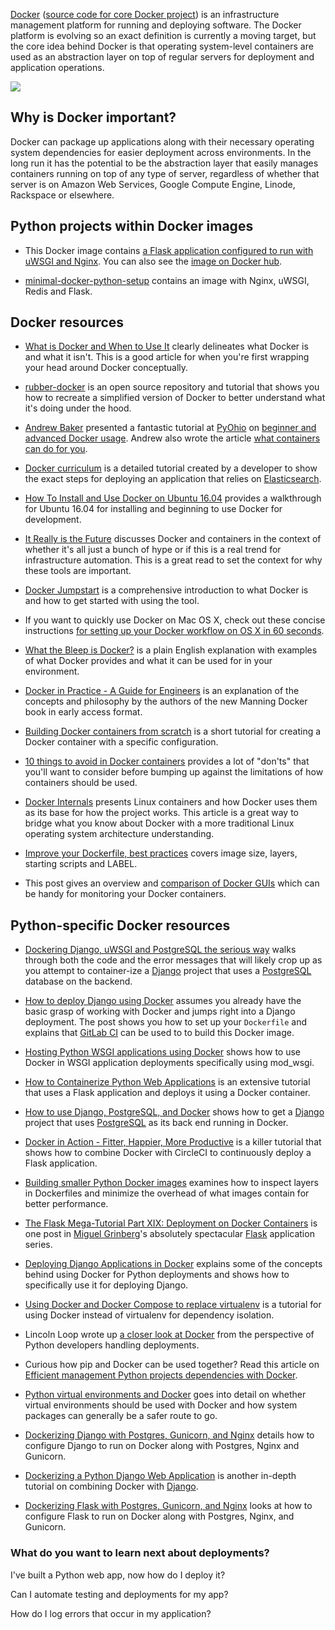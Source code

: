 [Docker](https://docs.docker.com/) ([source code for core Docker project](https://github.com/docker/docker)) is an infrastructure management platform for running and deploying software. The Docker platform is evolving so an exact definition is currently a moving target, but the core idea behind Docker is that operating system-level containers are used as an abstraction layer on top of regular servers for deployment and application operations.

![](docker-wide.png)

## Why is Docker important?

Docker can package up applications along with their necessary operating system dependencies for easier deployment across environments. In the long run it has the potential to be the abstraction layer that easily manages containers running on top of any type of server, regardless of whether that server is on Amazon Web Services, Google Compute Engine, Linode, Rackspace or elsewhere.

## Python projects within Docker images

*   This Docker image contains [a Flask application configured to run with uWSGI and Nginx](https://github.com/tiangolo/uwsgi-nginx-flask-docker). You can also see the [image on Docker hub](https://hub.docker.com/r/tiangolo/uwsgi-nginx-flask/).
    
*   [minimal-docker-python-setup](https://github.com/OrangeTux/minimal-docker-python-setup) contains an image with Nginx, uWSGI, Redis and Flask.
    

## Docker resources

*   [What is Docker and When to Use It](https://www.ctl.io/developers/blog/post/what-is-docker-and-when-to-use-it/) clearly delineates what Docker is and what it isn't. This is a good article for when you're first wrapping your head around Docker conceptually.
    
*   [rubber-docker](https://github.com/Fewbytes/rubber-docker) is an open source repository and tutorial that shows you how to recreate a simplified version of Docker to better understand what it's doing under the hood.
    
*   [Andrew Baker](https://github.com/atbaker) presented a fantastic tutorial at [PyOhio](http://andrewtorkbaker.com/pyohio-docker-101-tutorial) on [beginner and advanced Docker usage](https://github.com/atbaker/docker-tutorial). Andrew also wrote the article [what containers can do for you](http://radar.oreilly.com/2015/01/what-containers-can-do-for-you.html).
    
*   [Docker curriculum](http://prakhar.me/docker-curriculum/) is a detailed tutorial created by a developer to show the exact steps for deploying an application that relies on [Elasticsearch](https://www.elastic.co/).
    
*   [How To Install and Use Docker on Ubuntu 16.04](https://www.digitalocean.com/community/tutorials/how-to-install-and-use-docker-on-ubuntu-16-04) provides a walkthrough for Ubuntu 16.04 for installing and beginning to use Docker for development.
    
*   [It Really is the Future](http://blog.circleci.com/it-really-is-the-future/) discusses Docker and containers in the context of whether it's all just a bunch of hype or if this is a real trend for infrastructure automation. This is a great read to set the context for why these tools are important.
    
*   [Docker Jumpstart](https://github.com/odewahn/docker-jumpstart/) is a comprehensive introduction to what Docker is and how to get started with using the tool.
    
*   If you want to quickly use Docker on Mac OS X, check out these concise instructions [for setting up your Docker workflow on OS X in 60 seconds](https://www.twilio.com/blog/2015/07/docker-workflow-on-osx-in-60-seconds.html).
    
*   [What the Bleep is Docker?](http://pythonforengineers.com/what-the-bleep-is-docker/) is a plain English explanation with examples of what Docker provides and what it can be used for in your environment.
    
*   [Docker in Practice - A Guide for Engineers](https://zwischenzugs.wordpress.com/2015/03/14/docker-in-practice-a-guide-for-engineers/) is an explanation of the concepts and philosophy by the authors of the new Manning Docker book in early access format.
    
*   [Building Docker containers from scratch](http://datakurre.pandala.org/2015/07/building-docker-containers-from-scratch.html) is a short tutorial for creating a Docker container with a specific configuration.
    
*   [10 things to avoid in Docker containers](http://developerblog.redhat.com/2016/02/24/10-things-to-avoid-in-docker-containers/) provides a lot of "don'ts" that you'll want to consider before bumping up against the limitations of how containers should be used.
    
*   [Docker Internals](http://docker-saigon.github.io/post/Docker-Internals/) presents Linux containers and how Docker uses them as its base for how the project works. This article is a great way to bridge what you know about Docker with a more traditional Linux operating system architecture understanding.
    
*   [Improve your Dockerfile, best practices](https://dev.to/azure/improve-your-dockerfile-best-practices-5ll) covers image size, layers, starting scripts and LABEL.
    
*   This post gives an overview and [comparison of Docker GUIs](https://blog.codeship.com/docker-guis/) which can be handy for monitoring your Docker containers.
    

## Python-specific Docker resources

*   [Dockering Django, uWSGI and PostgreSQL the serious way](https://www.eidel.io/2017/07/10/dockerizing-django-uwsgi-postgres/) walks through both the code and the error messages that will likely crop up as you attempt to container-ize a [Django](https://www.fullstackpython.com/django.html) project that uses a [PostgreSQL](https://www.fullstackpython.com/postgresql.html) database on the backend.
    
*   [How to deploy Django using Docker](https://www.stavros.io/posts/how-deploy-django-docker/) assumes you already have the basic grasp of working with Docker and jumps right into a Django deployment. The post shows you how to set up your `Dockerfile` and explains that [GitLab CI](https://about.gitlab.com/) can be used to to build this Docker image.
    
*   [Hosting Python WSGI applications using Docker](http://blog.dscpl.com.au/2014/12/hosting-python-wsgi-applications-using.html) shows how to use Docker in WSGI application deployments specifically using mod_wsgi.
    
*   [How to Containerize Python Web Applications](https://www.digitalocean.com/community/tutorials/docker-explained-how-to-containerize-python-web-applications) is an extensive tutorial that uses a Flask application and deploys it using a Docker container.
    
*   [How to use Django, PostgreSQL, and Docker](https://wsvincent.com/django-docker-postgresql/) shows how to get a [Django](https://www.fullstackpython.com/django.html) project that uses [PostgreSQL](https://www.fullstackpython.com/postgresql.html) as its back end running in Docker.
    
*   [Docker in Action - Fitter, Happier, More Productive](https://realpython.com/blog/python/docker-in-action-fitter-happier-more-productive/) is a killer tutorial that shows how to combine Docker with CircleCI to continuously deploy a Flask application.
    
*   [Building smaller Python Docker images](https://simonwillison.net/2018/Nov/19/smaller-python-docker-images/) examines how to inspect layers in Dockerfiles and minimize the overhead of what images contain for better performance.
    
*   [The Flask Mega-Tutorial Part XIX: Deployment on Docker Containers](https://blog.miguelgrinberg.com/post/the-flask-mega-tutorial-part-xix-deployment-on-docker-containers) is one post in [Miguel Grinberg](https://github.com/miguelgrinberg)'s absolutely spectacular [Flask](https://www.fullstackpython.com/flask.html) application series.
    
*   [Deploying Django Applications in Docker](http://handlebarcreative.tumblr.com/post/104881545637/deploying-django-applications-in-docker) explains some of the concepts behind using Docker for Python deployments and shows how to specifically use it for deploying Django.
    
*   [Using Docker and Docker Compose to replace virtualenv](https://www.calazan.com/using-docker-and-docker-compose-for-local-django-development-replacing-virtualenv/) is a tutorial for using Docker instead of virtualenv for dependency isolation.
    
*   Lincoln Loop wrote up [a closer look at Docker](https://lincolnloop.com/blog/closer-look-docker/) from the perspective of Python developers handling deployments.
    
*   Curious how pip and Docker can be used together? Read this article on [Efficient management Python projects dependencies with Docker](https://jpetazzo.github.io/2013/12/01/docker-python-pip-requirements/).
    
*   [Python virtual environments and Docker](http://blog.dscpl.com.au/2016/01/python-virtual-environments-and-docker.html) goes into detail on whether virtual environments should be used with Docker and how system packages can generally be a safer route to go.
    
*   [Dockerizing Django with Postgres, Gunicorn, and Nginx](https://testdriven.io/dockerizing-django-with-postgres-gunicorn-and-nginx) details how to configure Django to run on Docker along with Postgres, Nginx and Gunicorn.
    
*   [Dockerizing a Python Django Web Application](https://semaphoreci.com/community/tutorials/dockerizing-a-python-django-web-application) is another in-depth tutorial on combining Docker with [Django](https://www.fullstackpython.com/django.html).
    
*   [Dockerizing Flask with Postgres, Gunicorn, and Nginx](https://testdriven.io/blog/dockerizing-flask-with-postgres-gunicorn-and-nginx/) looks at how to configure Flask to run on Docker along with Postgres, Nginx, and Gunicorn.
    

### What do you want to learn next about deployments?

[](https://www.fullstackpython.com/deployment.html)

I've built a Python web app, now how do I deploy it?

[](https://www.fullstackpython.com/continuous-integration.html)

Can I automate testing and deployments for my app?

[](https://www.fullstackpython.com/logging.html)

How do I log errors that occur in my application?